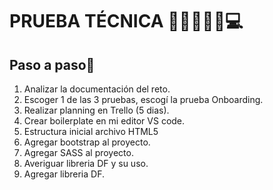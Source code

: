 # PRUEBA TÉCNICA 👩‍🎨🎨👩‍💻💻

## Paso a paso📃
1. Analizar la documentación del reto.
2. Escoger 1 de las 3 pruebas, escogí la prueba Onboarding.
3. Realizar planning en Trello (5 dias).
4. Crear boilerplate en mi editor VS code.
5. Estructura inicial archivo HTML5
6. Agregar bootstrap al proyecto.
7. Agregar SASS al proyecto.
8. Averiguar libreria DF y su uso.
9. Agregar libreria DF.
